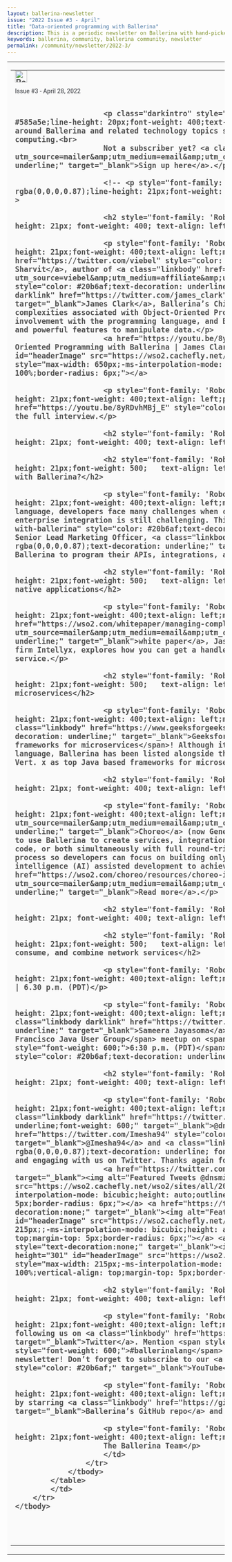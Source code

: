```yaml
---
layout: ballerina-newsletter
issue: "2022 Issue #3 - April"
title: "Data-oriented programming with Ballerina"
description: This is a periodic newsletter on Ballerina with hand-picked content and regular updates on the language.
keywords: ballerina, community, ballerina community, newsletter
permalink: /community/newsletter/2022-3/
---
```


<table align="center" border="0" cellpadding="0" cellspacing="0" class="wso2_full_wrap" style="-ms-text-size-adjust: 100%;-webkit-text-size-adjust: 100%; height: 100% !important;margin: 0;mso-table-lspace: 0pt;mso-table-rspace: 0pt;padding: 0;" width="100%">
    <tbody>
       <tr>
			<td align="center" bgcolor="#FAFAFA" class="bgtest" style="-webkit-text-size-adjust: 100%;-ms-text-size-adjust: 100%;mso-table-lspace: 0pt;mso-table-rspace: 0pt;" valign="top">
			<table border="0" cellpadding="0" cellspacing="0" id="templateHeader" style="max-width: 950px;-ms-text-size-adjust: 100%;-webkit-text-size-adjust: 100%;mso-table-lspace: 0pt;mso-table-rspace: 0pt;" width="100%">
				<tbody>
					<tr>
						<td align="left" class="headerContent" style="-webkit-text-size-adjust: 100%;-ms-text-size-adjust: 100%;mso-table-lspace: 0pt;mso-table-rspace: 0pt;color: #505050;font-family: 'Roboto', Helvetica,sans-serif;font-size: 20px;font-weight: bold;line-height: 20px;text-align: left;vertical-align: middle;padding: 0px 10px 60px 10px;" valign="top"><img alt="Ballerina Newsletter" class="darkLogo" src="https://wso2.cachefly.net/wso2/sites/all/images/2020/ballerina-dark-logo.png" style="display: inline-block;height: 28px;"><img alt="Ballerina Newsletter" class="lightLogo" src="https://wso2.cachefly.net/wso2/sites/all/images/2020/ballerina-light-logo.png" style="display: none;overflow: hidden;float: left;width: 0px;max-height: 0px;max-width: 0px;line-height: 0px;visibility: hidden;">
						<p class="darkintro" style="color: #585a5e;display: block;font-family: 'Roboto', Helvetica,sans-serif;font-size: 14px;font-weight: 500;line-height: 24px;margin: 0;text-align: left;padding-top: 8px;padding-bottom: 10px;">Issue #3 - April 28, 2022</p>

						<p class="darkintro" style="font-family: 'Roboto', Helvetica,sans-serif;font-size: 13px;color: #585a5e;line-height: 20px;font-weight: 400;text-align: left;font-style: italic;">This is a recurring newsletter of content around Ballerina and related technology topics such as integration, microservices, distributed systems, and cloud computing.<br>
						Not a subscriber yet? <a class="linkbody" href="https://ballerina.io/community/ballerina-newsletter/?utm_source=mailer&amp;utm_medium=email&amp;utm_campaign=ballerina_nwsltr_april_22" style="color: #20b6af;text-decoration: underline;" target="_blank">Sign up here</a>.</p>

						<!-- <p style="font-family: 'Roboto', Helvetica,sans-serif;font-size: 14px;color: rgba(0,0,0,0.87);line-height: 21px;font-weight: 400;text-align: left;padding-top: 30px;">Hi {{Recipient.FirstName}},</p> -->

						<h2 style="font-family: 'Roboto', Helvetica,sans-serif; font-size: 26px; color: rgba(0,0,0,0.87); line-height: 21px; font-weight: 400; text-align: left; margin-bottom: 0px; margin-top: 20px;">Data-oriented programming</h2>

						<p style="font-family: 'Roboto', Helvetica,sans-serif;font-size: 14px;color: rgba(0,0,0,0.87);line-height: 21px;font-weight: 400;text-align: left;margin-top: 10px;margin-bottom: 10px;"><a class="linkbody darklink" href="https://twitter.com/viebel" style="color: rgba(0,0,0,0.87);text-decoration: underline;" target="_blank">Yehonathan Sharvit</a>, author of <a class="linkbody" href="https://www.manning.com/books/data-oriented-programming?utm_source=viebel&amp;utm_medium=affiliate&amp;utm_campaign=book_sharvit2_data_1_29_21&amp;a_aid=viebel&amp;a_bid=d5b546b7" style="color: #20b6af;text-decoration: underline;" target="_blank">Data-Oriented Programming</a>, and <a class="linkbody darklink" href="https://twitter.com/james_clark" style="color: rgba(0,0,0,0.87);text-decoration: underline;" target="_blank">James Clark</a>, Ballerina’s Chief Designer, discuss how focusing on data can help avoid certain complexities associated with Object-Oriented Programming. James talks about the benefits of Data-Oriented Programming, his involvement with the programming language, and Ballerina’s approach to data orientation through its flexible type system and powerful features to manipulate data.</p>
						<a href="https://youtu.be/8yRDvhMBj_E" style="text-decoration:none;" target="_blank"><img alt="Data Oriented Programming with Ballerina | James Clark Interviewed by Yehonathan Sharvit" class="fadeimg" height="365" id="headerImage" src="https://wso2.cachefly.net/wso2/sites/all/2022/images/data-oriented-programming-with-ballerina.png" style="max-width: 650px;-ms-interpolation-mode: bicubic;height: auto;outline: none;text-decoration: none;width: 100%;border-radius: 6px;"></a>

						<p style="font-family: 'Roboto', Helvetica,sans-serif;font-size: 14px;color: rgba(0,0,0,0.87);line-height: 21px;font-weight: 400;text-align: left;padding-top: 10px;">Click <a class="linkbody" href="https://youtu.be/8yRDvhMBj_E" style="color: #20b6af;text-decoration: underline;" target="_blank">here</a> to watch the full interview.</p>

						<h2 style="font-family: 'Roboto', Helvetica,sans-serif; font-size: 26px; color: rgba(0,0,0,0.87); line-height: 21px; font-weight: 400; text-align: left; margin-bottom: 0px; margin-top: 40px;">Featured content</h2>

						<h2 style="font-family: 'Roboto',Helvetica,sans-serif;font-size: 21px;   color: rgba(0,0,0,0.87);line-height: 21px;font-weight: 500;   text-align: left;margin-bottom: 5px;margin-top: 30px;">Why should you start programming with Ballerina?</h2>

						<p style="font-family: 'Roboto', Helvetica,sans-serif;font-size: 14px;color: rgba(0,0,0,0.87);line-height: 21px;font-weight: 400;text-align: left;margin-top: 10px;">While it’s possible to write APIs in any programming language, developers face many challenges when creating new APIs and when working with those that already exist. And, enterprise integration is still challenging. This <a class="linkbody" href="https://thenewstack.io/why-should-you-program-with-ballerina" style="color: #20b6af;text-decoration: underline;" target="_blank">article</a> in The New Stack by WSO2 Senior Lead Marketing Officer, <a class="linkbody darklink" href="https://twitter.com/TheSilverSeraph" style="color: rgba(0,0,0,0.87);text-decoration: underline;" target="_blank">Vishva Ahangama</a>, highlights why developers should choose Ballerina to program their APIs, integrations, and backend logic for their cloud-native applications.</p>

						<h2 style="font-family: 'Roboto',Helvetica,sans-serif;font-size: 21px;   color: rgba(0,0,0,0.87);line-height: 21px;font-weight: 500;   text-align: left;margin-bottom: 5px;margin-top: 30px;">Managing complexity for cloud-native applications</h2>

						<p style="font-family: 'Roboto', Helvetica,sans-serif;font-size: 14px;color: rgba(0,0,0,0.87);line-height: 21px;font-weight: 400;text-align: left;margin-top: 10px;">In this <a class="linkbody" href="https://wso2.com/whitepaper/managing-complexity-for-cloud-native-applications/?utm_source=mailer&amp;utm_medium=email&amp;utm_campaign=ballerina_nwsltr_april_22" style="color: #20b6af;text-decoration: underline;" target="_blank">white paper</a>, Jason Bloomberg, the Founder and President of digital transformation analyst firm Intellyx, explores how you can get a handle on such complexity via Ballerina and Choreo, a digital platform as a service.</p>

						<h2 style="font-family: 'Roboto',Helvetica,sans-serif;font-size: 21px;   color: rgba(0,0,0,0.87);line-height: 21px;font-weight: 500;   text-align: left;margin-bottom: 5px;margin-top: 30px;">The 5 best Java frameworks for microservices</h2>

						<p style="font-family: 'Roboto', Helvetica,sans-serif;font-size: 14px;color: rgba(0,0,0,0.87);line-height: 21px;font-weight: 400;text-align: left;margin-top: 10px;">Ballerina was recently featured in this <a class="linkbody" href="https://www.geeksforgeeks.org/5-best-java-frameworks-for-microservices/" style="color: #20b6af;text-decoration: underline;" target="_blank">GeeksforGeeks article</a> among the <span style="font-weight: 600;">top 5 Java frameworks for microservices</span>! Although it is not specifically a framework, but rather a cloud-native programming language, Ballerina has been listed alongside the popular Java frameworks Spring Boot, Quarkus, Micronaut, and Eclipse Vert. x as top Java based frameworks for microservices.</p>

						<h2 style="font-family: 'Roboto', Helvetica,sans-serif; font-size: 26px; color: rgba(0,0,0,0.87); line-height: 21px; font-weight: 400; text-align: left; margin-bottom: 0px; margin-top: 40px;">Choreo GA release</h2>

						<p style="font-family: 'Roboto', Helvetica,sans-serif;font-size: 14px;color: rgba(0,0,0,0.87);line-height: 21px;font-weight: 400;text-align: left;margin-top: 10px;"><a class="linkbody" href="https://wso2.com/choreo/?utm_source=mailer&amp;utm_medium=email&amp;utm_campaign=ballerina_nwsltr_april_22" style="color: #20b6af;text-decoration: underline;" target="_blank">Choreo</a> (now Generally Available) is a digital platform as a service that enables developers to use Ballerina to create services, integrations, and APIs using a low-code graphical flow or textual pro-code view of the code, or both simultaneously with full round-trip synchronization. Choreo also handles the complete testing and deployment process so developers can focus on building only the core logic they need in a simplified environment, with artificial intelligence (AI) assisted development to achieve greater productivity and faster time to market. <a class="linkbody" href="https://wso2.com/choreo/resources/choreo-is-now-generally-available/?utm_source=mailer&amp;utm_medium=email&amp;utm_campaign=ballerina_nwsltr_april_22  " style="color: #20b6af;text-decoration: underline;" target="_blank">Read more</a>.</p>

						<h2 style="font-family: 'Roboto', Helvetica,sans-serif; font-size: 26px; color: rgba(0,0,0,0.87); line-height: 21px; font-weight: 400; text-align: left; margin-bottom: 0px; margin-top: 40px;">Upcoming events</h2>

						<h2 style="font-family: 'Roboto',Helvetica,sans-serif;font-size: 21px;   color: rgba(0,0,0,0.87);line-height: 21px;font-weight: 500;   text-align: left;margin-bottom: 5px;margin-top: 30px;">Ballerina: a language to develop, consume, and combine network services</h2>

						<p style="font-family: 'Roboto', Helvetica,sans-serif;font-size: 16px;color: rgba(0,0,0,0.87);line-height: 21px;font-weight: 400;text-align: left;margin-top: 20px;margin-bottom: 0;font-weight: 600;">Wednesday, May 25, 2022 | 6.30 p.m. (PDT)</p>

						<p style="font-family: 'Roboto', Helvetica,sans-serif;font-size: 14px;color: rgba(0,0,0,0.87);line-height: 21px;font-weight: 400;text-align: left;margin-top: 9px;">Join WSO2 Senior Director, Platform Architecture, <a class="linkbody darklink" href="https://twitter.com/sameerajayasoma" style="color: rgba(0,0,0,0.87);text-decoration: underline;" target="_blank">Sameera Jayasoma</a>, as he presents Ballerina at the <span style="font-weight: 600;">San Francisco Java User Group</span> meetup on <span style="font-weight: 600;">Wednesday, May 25, 2022</span> at <span style="font-weight: 600;">6:30 p.m. (PDT)</span>. <a class="linkbody" href="https://www.meetup.com/sfjava/events/284669431" style="color: #20b6af;text-decoration: underline;" target="_blank">RSVP today</a> to save your seat!</p>

						<h2 style="font-family: 'Roboto', Helvetica,sans-serif; font-size: 26px; color: rgba(0,0,0,0.87); line-height: 21px; font-weight: 400; text-align: left; margin-bottom: 0px; margin-top: 40px;">Featured tweets</h2>

						<p style="font-family: 'Roboto', Helvetica,sans-serif;font-size: 14px;color: rgba(0,0,0,0.87);line-height: 21px;font-weight: 400;text-align: left;margin-top: 10px;">On this month’s Featured Tweets, we are spotlighting <a class="linkbody darklink" href="https://twitter.com/dnsmichi" style="color: rgba(0,0,0,0.87);text-decoration: underline;font-weight: 600;" target="_blank">@dnsmichi</a>, <a class="linkbody darklink" href="https://twitter.com/Imesha94" style="color: rgba(0,0,0,0.87);text-decoration: underline;font-weight: 600;" target="_blank">@Imesha94</a> and <a class="linkbody darklink" href="https://twitter.com/sameerajayasoma" style="color: rgba(0,0,0,0.87);text-decoration: underline; font-weight: 600;" target="_blank">@​​sameerajayasoma</a> for using Ballerina and engaging with us on Twitter. Thanks again for your support!</p>
						<a href="https://twitter.com/dnsmichi/status/1512760687847690245" style="text-decoration:none;" target="_blank"><img alt="Featured Tweets @dnsmichi" class="fadeimg cMobileView" height="382" id="headerImage" src="https://wso2.cachefly.net/wso2/sites/all/2022/images/issue-3-tweet-ballerina2.png" style="max-width: 215px;-ms-interpolation-mode: bicubic;height: auto;outline: none;text-decoration: none;width: 100%;vertical-align: top;margin-top: 5px;border-radius: 6px;"></a> <a href="https://twitter.com/Imesha94/status/1511567928331837443" style="text-decoration:none;" target="_blank"><img alt="Featured Tweets @Imesha94" class="fadeimg cMobileView" height="432" id="headerImage" src="https://wso2.cachefly.net/wso2/sites/all/2022/images/issue-3-tweet-ballerina3.png" style="max-width: 215px;;-ms-interpolation-mode: bicubic;height: auto;outline: none;text-decoration: none;width: 100%;vertical-align: top;margin-top: 5px;border-radius: 6px;"></a> <a href="https://twitter.com/sameerajayasoma/status/1514878123615010818" style="text-decoration:none;" target="_blank"><img alt="Featured Tweets @​​sameerajayasoma" class="fadeimg cMobileView" height="301" id="headerImage" src="https://wso2.cachefly.net/wso2/sites/all/2022/images/issue-3-tweet-ballerina.png" style="max-width: 215px;-ms-interpolation-mode: bicubic;height: auto;outline: none;text-decoration: none;width: 100%;vertical-align: top;margin-top: 5px;border-radius: 6px;"></a>

						<h2 style="font-family: 'Roboto', Helvetica,sans-serif; font-size: 26px; color: rgba(0,0,0,0.87); line-height: 21px; font-weight: 400; text-align: left; margin-bottom: 0px; margin-top: 40px;">Support us</h2>

						<p style="font-family: 'Roboto', Helvetica,sans-serif;font-size: 14px;color: rgba(0,0,0,0.87);line-height: 21px;font-weight: 400;text-align: left;margin-top: 10px;">Join our community and get to know the latest news by following us on <a class="linkbody" href="https://twitter.com/ballerinalang" style="color: #20b6af;" target="_blank">Twitter</a>. Mention <span style="font-weight: 600;">@ballerinalang</span> with the hashtag <span style="font-weight: 600;">#ballerinalang</span> when you tweet about us and have a chance of being featured in our newsletter! Don’t forget to subscribe to our <a class="linkbody" href="https://www.youtube.com/c/Ballerinalang" style="color: #20b6af;" target="_blank">YouTube</a> channel.</p>

						<p style="font-family: 'Roboto', Helvetica,sans-serif;font-size: 14px;color: rgba(0,0,0,0.87);line-height: 21px;font-weight: 400;text-align: left;margin-top: 10px;padding-bottom: 1.5rem;">You can also show us your support by starring <a class="linkbody" href="https://github.com/ballerina-platform/ballerina-lang" style="color: #20b6af;" target="_blank">Ballerina’s GitHub repo</a> and following us.</p>

						<p style="font-family: 'Roboto', Helvetica,sans-serif;font-size: 14px;color: rgba(0,0,0,0.87);line-height: 21px;font-weight: 400;text-align: left;margin-bottom: 0;padding-bottom: 2.5rem;">Until next month,<br>
						The Ballerina Team</p>
						</td>
					</tr>
				</tbody>
			</table>
			</td>
		</tr>
	</tbody>
</table>
<Style>
    @media only screen and (max-width: 600px) {
        .cMobileView{max-width:100% !important}
    } 
</style>
